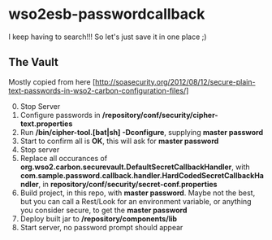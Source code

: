 # wso2esb-passwordcallback
I keep having to search!!! So let's just save it in one place ;)

## The Vault

Mostly copied from here [http://soasecurity.org/2012/08/12/secure-plain-text-passwords-in-wso2-carbon-configuration-files/]

0. Stop Server
1. Configure passwords in **/repository/conf/security/cipher-text.properties**
2. Run **/bin/cipher-tool.\[bat|sh\] -Dconfigure**, supplying **master password**
3. Start to confirm all is **OK**, this will ask for **master password**
4. Stop server
5. Replace all occurances of **org.wso2.carbon.securevault.DefaultSecretCallbackHandler**, with **com.sample.password.callback.handler.HardCodedSecretCallbackHandler**, in **repository/conf/security/secret-conf.properties**
6. Build project, in this repo, with **master password**. Maybe not the best, but you can call a Rest/Look for an environment variable, or anything you consider secure, to get the **master password**
7. Deploy built jar to **/repository/components/lib**
8. Start server, no password prompt should appear
